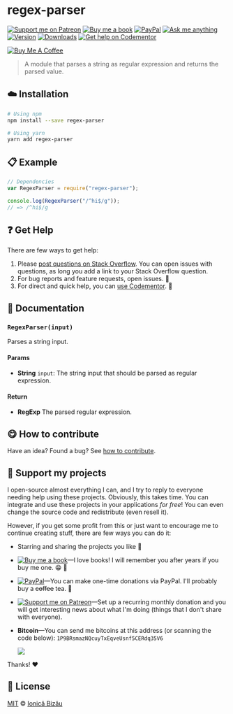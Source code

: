 <!-- Please do not edit this file. Edit the `blah` field in the `package.json` instead. If in doubt, open an issue. -->

# regex-parser

 [![Support me on Patreon][badge_patreon]][patreon] [![Buy me a book][badge_amazon]][amazon] [![PayPal][badge_paypal_donate]][paypal-donations] [![Ask me anything](https://img.shields.io/badge/ask%20me-anything-1abc9c.svg)](https://github.com/IonicaBizau/ama) [![Version](https://img.shields.io/npm/v/regex-parser.svg)](https://www.npmjs.com/package/regex-parser) [![Downloads](https://img.shields.io/npm/dt/regex-parser.svg)](https://www.npmjs.com/package/regex-parser) [![Get help on Codementor](https://cdn.codementor.io/badges/get_help_github.svg)](https://www.codementor.io/@johnnyb?utm_source=github&utm_medium=button&utm_term=johnnyb&utm_campaign=github)

<a href="https://www.buymeacoffee.com/H96WwChMy" target="_blank"><img src="https://www.buymeacoffee.com/assets/img/custom_images/yellow_img.png" alt="Buy Me A Coffee"></a>

> A module that parses a string as regular expression and returns the parsed value.

## :cloud: Installation

```sh
# Using npm
npm install --save regex-parser

# Using yarn
yarn add regex-parser
```

## :clipboard: Example

```js
// Dependencies
var RegexParser = require("regex-parser");

console.log(RegexParser("/^hi$/g"));
// => /^hi$/g
```

## :question: Get Help

There are few ways to get help:

 1. Please [post questions on Stack Overflow](https://stackoverflow.com/questions/ask). You can open issues with questions, as long you add a link to your Stack Overflow question.
 2. For bug reports and feature requests, open issues. :bug:
 3. For direct and quick help, you can [use Codementor](https://www.codementor.io/johnnyb). :rocket:

## :memo: Documentation

### `RegexParser(input)`

Parses a string input.

#### Params

- **String** `input`: The string input that should be parsed as regular expression.

#### Return

- **RegExp** The parsed regular expression.

## :yum: How to contribute

Have an idea? Found a bug? See [how to contribute][contributing].

## :sparkling_heart: Support my projects

I open-source almost everything I can, and I try to reply to everyone needing help using these projects. Obviously,
this takes time. You can integrate and use these projects in your applications *for free*! You can even change the source code and redistribute (even resell it).

However, if you get some profit from this or just want to encourage me to continue creating stuff, there are few ways you can do it:

- Starring and sharing the projects you like :rocket:
- [![Buy me a book][badge_amazon]][amazon]—I love books! I will remember you after years if you buy me one. :grin: :book:
- [![PayPal][badge_paypal]][paypal-donations]—You can make one-time donations via PayPal. I'll probably buy a ~~coffee~~ tea. :tea:
- [![Support me on Patreon][badge_patreon]][patreon]—Set up a recurring monthly donation and you will get interesting news about what I'm doing (things that I don't share with everyone).
- **Bitcoin**—You can send me bitcoins at this address (or scanning the code below): `1P9BRsmazNQcuyTxEqveUsnf5CERdq35V6`

    ![](https://i.imgur.com/z6OQI95.png)

Thanks! :heart:

## :scroll: License

[MIT][license] © [Ionică Bizău][website]

[license]: /LICENSE
[website]: https://ionicabizau.net
[contributing]: /CONTRIBUTING.md
[badge_patreon]: https://ionicabizau.github.io/badges/patreon.svg
[badge_amazon]: https://ionicabizau.github.io/badges/amazon.svg
[badge_paypal]: https://ionicabizau.github.io/badges/paypal.svg
[badge_paypal_donate]: https://ionicabizau.github.io/badges/paypal_donate.svg
[patreon]: https://www.patreon.com/ionicabizau
[amazon]: http://amzn.eu/hRo9sIZ
[paypal-donations]: https://www.paypal.com/cgi-bin/webscr?cmd=_s-xclick&hosted_button_id=RVXDDLKKLQRJW
